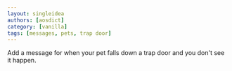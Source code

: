 ```yaml
---
layout: singleidea
authors: [aosdict]
category: [vanilla]
tags: [messages, pets, trap door]
---
```

Add a message for when your pet falls down a trap door and you don't see it happen.
